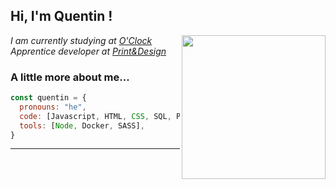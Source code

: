 <h2> Hi, I'm Quentin !</h2>
<img align='right' src="https://cdn.discordapp.com/attachments/780066965854224395/1051872501493416027/Image_PNG.png" width="230">
<p>
  <em>
    I am currently studying at <a href="https://oclock.io/">O'Clock</a>
    </br>
    Apprentice developer at <a href="">Print&Design</a>
  </em>
</p>


### A little more about me...  

```javascript
const quentin = {
  pronouns: "he",
  code: [Javascript, HTML, CSS, SQL, Python, PHP],
  tools: [Node, Docker, SASS],
}
```

---
